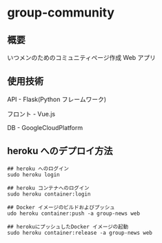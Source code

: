# group-community

## 概要

いつメンのためのコミュニティページ作成 Web アプリ

## 使用技術

API - Flask(Python フレームワーク)

フロント - Vue.js

DB - GoogleCloudPlatform

## heroku へのデプロイ方法

```
## heroku へのログイン
sudo heroku login

## heroku コンテナへのログイン
sudo heroku container:login

## Docker イメージのビルドおよびプッシュ
udo heroku container:push -a group-news web

## herokuにプッシュしたDocker イメージの起動
sudo heroku container:release -a group-news web
```
